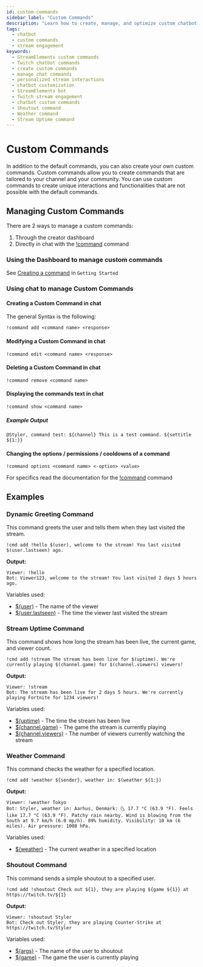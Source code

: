 ```yaml
---
id: custom-commands
sidebar_label: "Custom Commands"
description: "Learn how to create, manage, and optimize custom chatbot commands for your StreamElements-powered Twitch stream."
tags:
  - chatbot
  - custom commands
  - stream engagement
keywords:
  - StreamElements custom commands
  - Twitch chatbot commands
  - create custom commands
  - manage chat commands
  - personalized stream interactions
  - chatbot customization
  - StreamElements bot
  - Twitch stream engagement
  - chatbot custom commands
  - Shoutout command
  - Weather command
  - Stream Uptime command
---
```


# Custom Commands

In addition to the default commands, you can also create your own custom commands. Custom commands allow you to create commands that are tailored to your channel and your community. You can use custom commands to create unique interactions and functionalities that are not possible with the default commands.

## Managing Custom Commands

There are 2 ways to manage a custom commands:

1. Through the creator dashboard
2. Directly in chat with the [!command](../default/command.md) command

### Using the Dashboard to manage custom commands

See [Creating a command](../../gettingstarted/commands.md) in `Getting Started`

### Using chat to manage Custom Commands

#### Creating a Custom Command in chat

The general Syntax is the following:
```
!command add <command name> <response>
```

#### Modifying a Custom Command in chat

```
!command edit <command name> <response>
```

#### Deleting a Custom Command in chat

```
!command remove <command name>
```

#### Displaying the commands text in chat

```
!command show <command name>
```

##### Example Output

```
@Styler, command test: ${channel} This is a test command. ${settitle ${1:}}
```

#### Changing the options / permissions / cooldowns of a command

```
!command options <command name> <-option> <value>
```

For specifics read the documentation for the [!command](../default/command.md) command

## Examples

### Dynamic Greeting Command

This command greets the user and tells them when they last visited the stream.

```
!cmd add !hello $(user), welcome to the stream! You last visited $(user.lastseen) ago.
```

**Output:**
```
Viewer: !hello
Bot: Viewer123, welcome to the stream! You last visited 2 days 5 hours ago.
```

Variables used:

- [$(user)](../../variables/user.md#user) - The name of the viewer
- [$(user.lastseen)](../../variables/user.md#userlastseen) - The time the viewer last visited the stream

### Stream Uptime Command

This command shows how long the stream has been live, the current game, and viewer count.

```
!cmd add !stream The stream has been live for $(uptime). We're currently playing $(channel.game) for $(channel.viewers) viewers!
```

**Output:**

```
Viewer: !stream
Bot: The stream has been live for 2 days 5 hours. We're currently playing Fortnite for 1234 viewers!
```

Variables used:

- [$(uptime)](../../variables/channel.md#uptime) - The time the stream has been live
- [$(channel.game)](../../variables/channel.md#channelgame) - The game the stream is currently playing
- [$(channel.viewers)](../../variables/channel.md#channelviewers) - The number of viewers currently watching the stream

### Weather Command

This command checks the weather for a specified location.

```
!cmd add !weather ${sender}, weather in: $(weather ${1:})
```

**Output:**

```
Viewer: !weather Tokyo
Bot: Styler, weather in: Aarhus, Denmark: 🌜 17.7 °C (63.9 °F). Feels like 17.7 °C (63.9 °F). Patchy rain nearby. Wind is blowing from the South at 9.7 km/h (6.0 mp/h). 89% humidity. Visibility: 10 km (6 miles). Air pressure: 1008 hPa.
```

Variables used:

- [$(weather)](../../variables/weather.md#weather) - The current weather in a specified location

### Shoutout Command

This command sends a simple shoutout to a specified user.

```
!cmd add !shoutout Check out ${1}, they are playing ${game ${1}} at https://twitch.tv/${1}
```

**Output:**

```
Viewer: !shoutout Styler
Bot: Check out Styler, they are playing Counter-Strike at https://twitch.tv/Styler
```

Variables used:

- [$(args)](../../variables/args.md) - The name of the user to shoutout
- [$(game)](../../variables/game.md) - The game the user is currently playing
